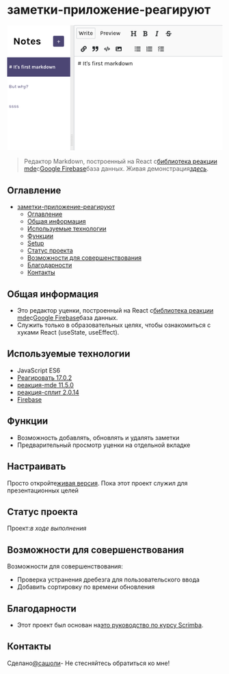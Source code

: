 # заметки-приложение-реагируют

![Example screenshot](./misc/img/screenshot.png)

> Редактор Markdown, построенный на React с[библиотека реакции mde](https://github.com/andrerpena/react-mde)с[Google Firebase](https://firebase.google.com/)база данных.
> Живая демонстрация[_здесь_](https://sashauly.github.io/notes-app-react/).

## Оглавление

-   [заметки-приложение-реагируют](#notes-app-react)
    -   [Оглавление](#table-of-contents)
    -   [Общая информация](#general-information)
    -   [Используемые технологии](#technologies-used)
    -   [Функции](#features)
    -   [Setup](#setup)
    -   [Статус проекта](#project-status)
    -   [Возможности для совершенствования](#room-for-improvement)
    -   [Благодарности](#acknowledgements)
    -   [Контакты](#contacts)

## Общая информация

-   Это редактор уценки, построенный на React с[библиотека реакции mde](https://github.com/andrerpena/react-mde)с[Google Firebase](https://firebase.google.com/)база данных.
-   Служить только в образовательных целях, чтобы ознакомиться с хуками React (useState, useEffect).

## Используемые технологии

-   JavaScript ES6
-   [Реагировать 17.0.2](https://react.dev/)
-   [реакция-mde 11.5.0](https://github.com/andrerpena/react-mde)
-   [реакция-сплит 2.0.14](https://uiwjs.github.io/react-split/)
-   [Firebase](https://firebase.google.com/)

## Функции

-   Возможность добавлять, обновлять и удалять заметки
-   Предварительный просмотр уценки на отдельной вкладке

## Настраивать

Просто откройте[живая версия](https://sashauly.github.io/notes-app-react/). Пока этот проект служил для презентационных целей

## Статус проекта

Проект:_в ходе выполнения_

## Возможности для совершенствования

Возможности для совершенствования:

-   Проверка устранения дребезга для пользовательского ввода
-   Добавить сортировку по времени обновления

## Благодарности

-   Этот проект был основан на[это руководство по курсу Scrimba](https://scrimba.com/learn/learnreact).

## Контакты

Сделано[@сашоли](https://t.me/sashauly)- Не стесняйтесь обратиться ко мне!
